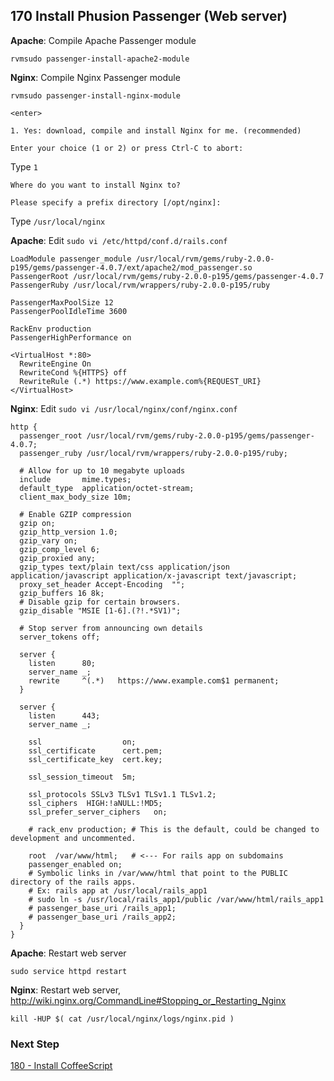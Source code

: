 ## 170 Install Phusion Passenger (Web server)

**Apache**: Compile Apache Passenger module

```
rvmsudo passenger-install-apache2-module
```

**Nginx**: Compile Nginx Passenger module

```
rvmsudo passenger-install-nginx-module
```

`<enter>`

```console
1. Yes: download, compile and install Nginx for me. (recommended)

Enter your choice (1 or 2) or press Ctrl-C to abort:
```

Type `1`

```console
Where do you want to install Nginx to?

Please specify a prefix directory [/opt/nginx]:
```

Type `/usr/local/nginx`


**Apache**: Edit `sudo vi /etc/httpd/conf.d/rails.conf`

```
LoadModule passenger_module /usr/local/rvm/gems/ruby-2.0.0-p195/gems/passenger-4.0.7/ext/apache2/mod_passenger.so
PassengerRoot /usr/local/rvm/gems/ruby-2.0.0-p195/gems/passenger-4.0.7
PassengerRuby /usr/local/rvm/wrappers/ruby-2.0.0-p195/ruby

PassengerMaxPoolSize 12
PassengerPoolIdleTime 3600

RackEnv production
PassengerHighPerformance on

<VirtualHost *:80>
  RewriteEngine On
  RewriteCond %{HTTPS} off
  RewriteRule (.*) https://www.example.com%{REQUEST_URI}
</VirtualHost>
```


**Nginx**: Edit `sudo vi /usr/local/nginx/conf/nginx.conf`

```
http {
  passenger_root /usr/local/rvm/gems/ruby-2.0.0-p195/gems/passenger-4.0.7;
  passenger_ruby /usr/local/rvm/wrappers/ruby-2.0.0-p195/ruby;

  # Allow for up to 10 megabyte uploads
  include       mime.types;
  default_type  application/octet-stream;
  client_max_body_size 10m;

  # Enable GZIP compression
  gzip on;
  gzip_http_version 1.0;
  gzip_vary on;
  gzip_comp_level 6;
  gzip_proxied any;
  gzip_types text/plain text/css application/json application/javascript application/x-javascript text/javascript;
  proxy_set_header Accept-Encoding  "";
  gzip_buffers 16 8k;
  # Disable gzip for certain browsers.
  gzip_disable "MSIE [1-6].(?!.*SV1)";

  # Stop server from announcing own details
  server_tokens off;

  server {
    listen      80;
    server_name _;
    rewrite     ^(.*)   https://www.example.com$1 permanent;
  }

  server {
    listen      443;
    server_name _;

    ssl                  on;
    ssl_certificate      cert.pem;
    ssl_certificate_key  cert.key;

    ssl_session_timeout  5m;

    ssl_protocols SSLv3 TLSv1 TLSv1.1 TLSv1.2;
    ssl_ciphers  HIGH:!aNULL:!MD5;
    ssl_prefer_server_ciphers   on;

    # rack_env production; # This is the default, could be changed to development and uncommented.

    root  /var/www/html;   # <--- For rails app on subdomains
    passenger_enabled on;
    # Symbolic links in /var/www/html that point to the PUBLIC directory of the rails apps.
    # Ex: rails app at /usr/local/rails_app1
    # sudo ln -s /usr/local/rails_app1/public /var/www/html/rails_app1
    # passenger_base_uri /rails_app1;
    # passenger_base_uri /rails_app2;
  }
}
```

**Apache**: Restart web server

```
sudo service httpd restart
```

**Nginx**: Restart web server, http://wiki.nginx.org/CommandLine#Stopping_or_Restarting_Nginx

```
kill -HUP $( cat /usr/local/nginx/logs/nginx.pid )
```

### Next Step

[180 - Install CoffeeScript](https://github.com/remomueller/documentation/tree/master/centos/180-coffeescript.md)
